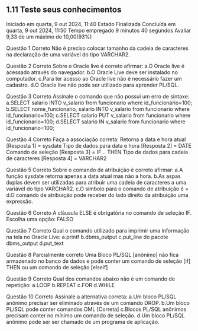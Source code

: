 ## 1.11 Teste seus conhecimentos
Iniciado em	quarta, 9 out 2024, 11:40
Estado	Finalizada
Concluída em	quarta, 9 out 2024, 11:50
Tempo empregado	9 minutos 40 segundos
Avaliar	9,33 de um máximo de 10,00(93%)

Questão 1 Correto
Não é preciso colocar tamanho da cadeia de caracteres na declaração de uma variável do tipo VARCHAR2.

Questão 2 Correto
Sobre o Oracle live é correto afirmar:
a.O Oracle live é acessado através do navegador.
b.O Oracle Live deve ser instalado no computador.
c.Para ter acesso ao Oracle live não é necessário fazer um cadastro.
d.O Oracle live não pode ser utilizado para aprender PL/SQL.

Questão 3 Correto
Assinale o comando que não possui um erro de sintaxe:
a.SELECT salario INTO v_salario from funcionario where id_funcionario=100;
b.SELECT nome_funcionario, salario INTO v_salario from funcionario where id_funcionario=100;
c.SELECT  salario PUT v_salario from funcionario where id_funcionario=100;
d.SELECT salario IN v_salario from funcionario where id_funcionario=100;

Questão 4 Correto
Faça a associação correta:
Retorna a data e hora atual	[Resposta 1] = sysdate
Tipo de dados para data e hora [Resposta 2] = DATE
Comando de seleção [Resposta 3] = IF .. THEN
Tipo de dados para cadeia de caracteres [Resposta 4] = VARCHAR2
 
Questão 5 Correto
Sobre o comando de atribuição é correto afirmar:
a.A função sysdate retorna apenas a data atual mas não a hora.
b.As aspas duplas devem ser utilizadas para atribuir uma cadeia de caracteres a uma variável do tipo VARCHAR2.
c.O símbolo para o comando de atribuição é =
d.O comando de atribuição pode receber do lado direito da atribuição uma expressão.

Questão 6 Correto
A cláusula ELSE é obrigatória no comando de seleção IF.
Escolha uma opção: FALSO

Questão 7 Correto
Qual o comando utilizado para imprimir uma informação na tela no Oracle Live:
a.printf
b.dbms_output
c.put_line do pacote dbms_output
d.put_text

Questão 8 Parcialmente correto
Uma Bloco PL/SQL [anônimo] não fica armazenado no banco de dados e pode conter um comando de seleção [if] THEN ou um comando de seleção [elseif]

Questão 9 Correto
Qual dos comandos abaixo não é um comando de repetição:
a.LOOP
b.REPEAT
c.FOR
d.WHILE

Questão 10 Correto
Assinale a alternativa correta:
a.Um bloco PL/SQL anônimo precisar ser eliminado através de um comando DROP.
b.Um  bloco PL/SQL pode conter comandos DML [Correta]
c.Blocos PL/SQL anônimos precisam conter no mínimo um comando de seleção.
d.Um bloco PL/SQL anônimo pode ser ser chamado de um programa de aplicação.